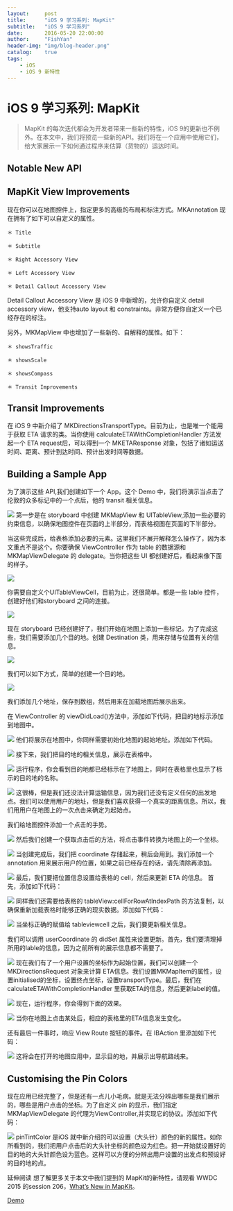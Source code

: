 ```yaml
---
layout:     post
title:      "iOS 9 学习系列: MapKit"
subtitle:   "iOS 9 学习系列"
date:       2016-05-20 22:00:00
author:     "FishYan"
header-img: "img/blog-header.png" 
catalog:    true
tags:
    - iOS
    - iOS 9 新特性
---
```


# iOS 9 学习系列: MapKit

>MapKit 的每次迭代都会为开发者带来一些新的特性，iOS 9的更新也不例外。在本文中，我们将预览一些新的API。我们将在一个应用中使用它们，给大家展示一下如何通过程序来估算（货物的）运达时间。

## Notable New API
## MapKit View Improvements
现在你可以在地图控件上，指定更多的高级的布局和标注方式。MKAnnotation 现在拥有了如下可以自定义的属性。
```
＊ Title

＊ Subtitle

＊ Right Accessory View

＊ Left Accessory View

＊ Detail Callout Accessory View
```
Detail Callout Accessory View 是 iOS 9 中新增的，允许你自定义 detail accessory view，他支持auto layout 和 constraints。非常方便你自定义一个已经存在的标注。

另外，MKMapView 中也增加了一些新的、自解释的属性。如下：
```
＊ showsTraffic

＊ showsScale

＊ showsCompass

＊ Transit Improvements
```
## Transit Improvements
在 iOS 9 中新介绍了 MKDirectionsTransportType。目前为止，也是唯一个能用于获取 ETA 请求的类。当你使用 calculateETAWithCompletionHandler 方法发起一个 ETA request后，可以得到一个 MKETAResponse 对象，包括了诸如运送时间、距离、预计到达时间、预计出发时间等数据。

## Building a Sample App
为了演示这些 API,我们创建如下一个 App。这个 Demo 中，我们将演示当点击了伦敦的众多标记中的一个点后，他的 transit 相关信息。




![](http://upload-images.jianshu.io/upload_images/28255-19b746281877cb93.png?imageMogr2/auto-orient/strip%7CimageView2/2/w/1240)
第一步是在 storyboard 中创建 MKMapView 和 UITableView,添加一些必要的约束信息，以确保地图控件在页面的上半部分，而表格视图在页面的下半部分。

当这些完成后，给表格添加必要的元素。这里我们不展开解释怎么操作了，因为本文重点不是这个。你要确保 ViewController 作为 table 的数据源和 MKMapViewDelegate 的 delegate。当你把这些 UI 都创建好后，看起来像下面的样子。


![](http://upload-images.jianshu.io/upload_images/28255-7dd1992f1579570d.png?imageMogr2/auto-orient/strip%7CimageView2/2/w/1240)

你需要自定义个UITableViewCell，目前为止，还很简单。都是一些 lable 控件，创建好他们和storyboard 之间的连接。

![](http://upload-images.jianshu.io/upload_images/28255-f7beb031fd09d72e.png?imageMogr2/auto-orient/strip%7CimageView2/2/w/1240)

现在 storyboard 已经创建好了，我们开始在地图上添加一些标记。为了完成这些，我们需要添加几个目的地。创建 Destination 类，用来存储与位置有关的信息。

![](http://upload-images.jianshu.io/upload_images/28255-e25b5fea44ea86bc.png?imageMogr2/auto-orient/strip%7CimageView2/2/w/1240)

我们可以如下方式，简单的创建一个目的地。

![](http://upload-images.jianshu.io/upload_images/28255-9640922f6d304644.png?imageMogr2/auto-orient/strip%7CimageView2/2/w/1240)

我们添加几个地址，保存到数组，然后用来在加载地图后展示出来。

在 ViewController 的 viewDidLoad()方法中，添加如下代码，把目的地标示添加到地图中。


![](http://upload-images.jianshu.io/upload_images/28255-b683830dc3beea5d.png?imageMogr2/auto-orient/strip%7CimageView2/2/w/1240)
他们将展示在地图中，你同样需要初始化地图的起始地址。添加如下代码。


![](http://upload-images.jianshu.io/upload_images/28255-dcfc9048eff65fcd.png?imageMogr2/auto-orient/strip%7CimageView2/2/w/1240)
接下来，我们把目的地的相关信息，展示在表格中。


![](http://upload-images.jianshu.io/upload_images/28255-baa1e03fe66f6eae.png?imageMogr2/auto-orient/strip%7CimageView2/2/w/1240)
运行程序，你会看到目的地都已经标示在了地图上，同时在表格里也显示了标示的目的地的名称。


![](http://upload-images.jianshu.io/upload_images/28255-e508ddc116a4d101.png?imageMogr2/auto-orient/strip%7CimageView2/2/w/1240)
这很棒，但是我们还没法计算运输信息，因为我们还没有定义任何的出发地点。我们可以使用用户的地址，但是我们喜欢获得一个真实的距离信息。所以，我们用用户在地图上的一次点击来确定为起始点。

我们给地图控件添加一个点击的手势。


![](http://upload-images.jianshu.io/upload_images/28255-edcd0851816eaaf3.png?imageMogr2/auto-orient/strip%7CimageView2/2/w/1240)
然后我们创建一个获取点击后的方法，将点击事件转换为地图上的一个坐标。


![](http://upload-images.jianshu.io/upload_images/28255-d59042cfe3f5f9f6.png?imageMogr2/auto-orient/strip%7CimageView2/2/w/1240)
当创建完成后，我们把 coordinate 存储起来，稍后会用到。我们添加一个 annotation 用来展示用户的位置，如果之前已经存在的话，请先清除再添加。


![](http://upload-images.jianshu.io/upload_images/28255-e6d7339acc4d63e5.png?imageMogr2/auto-orient/strip%7CimageView2/2/w/1240)
最后，我们要把位置信息设置给表格的 cell，然后来更新 ETA 的信息。 首先，添加如下代码：


![](http://upload-images.jianshu.io/upload_images/28255-69d2aca49138d202.png?imageMogr2/auto-orient/strip%7CimageView2/2/w/1240)
同样我们还需要给表格的 tableView:cellForRowAtIndexPath 的方法复制，以确保重新加载表格时能够正确的现实数据。添加如下代码：


![](http://upload-images.jianshu.io/upload_images/28255-edffffb260644d57.png?imageMogr2/auto-orient/strip%7CimageView2/2/w/1240)
当坐标正确的赋值给 tableviewcell 之后，我们要更新相关信息。

我们可以调用 userCoordinate 的 didSet 属性来设置更新。首先，我们要清理掉所用的lable的信息，因为之前所有的展示信息都不需要了。


![](http://upload-images.jianshu.io/upload_images/28255-ee1f448734ba2db7.png?imageMogr2/auto-orient/strip%7CimageView2/2/w/1240)
现在我们有了一个用户设置的坐标作为起始位置，我们可以创建一个MKDirectionsRequest 对象来计算 ETA信息。我们设置MKMapItem的属性，设置initialised的坐标，设置终点坐标，设置transportType。最后，我们在calculateETAWithCompletionHandler 里获取ETA的信息，然后更新label的值。


![](http://upload-images.jianshu.io/upload_images/28255-5b0abe27402d7fb9.png?imageMogr2/auto-orient/strip%7CimageView2/2/w/1240)
现在，运行程序，你会得到下面的效果。


![](http://upload-images.jianshu.io/upload_images/28255-066202e6ce4b98a7.png?imageMogr2/auto-orient/strip%7CimageView2/2/w/1240)
当你在地图上点击某处后，相应的表格里的ETA信息发生变化。

还有最后一件事时，响应 View Route 按钮的事件。在 IBAction 里添加如下代码：


![](http://upload-images.jianshu.io/upload_images/28255-52494d1eb93e4476.png?imageMogr2/auto-orient/strip%7CimageView2/2/w/1240)
这将会在打开的地图应用中，显示目的地，并展示出导航路线来。

## Customising the Pin Colors
现在应用已经完整了，但是还有一点儿小毛病。就是无法分辨出哪些是我们展示的，哪些是用户点击的坐标。为了自定义 pin 的显示，我们指定 MKMapViewDelegate 的代理为ViewController,并实现它的协议。添加如下代码：


![](http://upload-images.jianshu.io/upload_images/28255-c1e3949488dc9ab8.png?imageMogr2/auto-orient/strip%7CimageView2/2/w/1240)
pinTintColor 是iOS 就中新介绍的可以设置（大头针）颜色的新的属性。如你所看到的，我们把用户点击后的大头针坐标的颜色设为红色。把一开始就设置好的目的地的大头针颜色设为蓝色。这样可以方便的分辨出用户设置的出发点和预设好的目的地的点。

延伸阅读
想了解更多关于本文中我们提到的 MapKit的新特性，请观看 WWDC 2015 的session 206，[What’s New in MapKit](https://developer.apple.com/videos/wwdc/2015/?id=206)。

[Demo](https://github.com/shinobicontrols/iOS9-day-by-day/tree/master/10-MapKit-Transit)